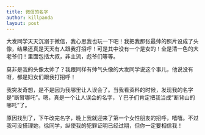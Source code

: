 ```yaml
---
title: 微信的名字
author: killpanda
layout: post
---
```

大发同学天天沉溺于微信，我心思我也玩一下吧！我把我那张最帅的照片设成了头像，结果还真是天天有人跟我打招呼！可是其中没有一个是女的！全是清一色的大老爷们！里面包括大叔，非主流，彪爷们等等。

莫非是我的头像太帅了？我跟同样有帅气头像的大发同学说这个事儿，他说没有呀，都是妇女们跟我打招呼！

我突发奇想，是不是因为我哪里让人误会了。当我看资料的时候，发现我的名字是“断臂哪吒”。嗯，真是一个让人误会的名字，丫巴子们肯定把我当成“断背山的哪吒”了。

原因找到了，下午改完名字，晚上我就迎来了第一个女性朋友的招呼，嘻嘻。不过我可没搭理她，徐同学，纵使我的犯罪证明已经过期，但你一定要相信我！
